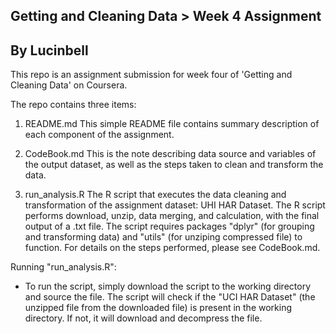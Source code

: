 ## Getting and Cleaning Data > Week 4 Assignment
## By Lucinbell

This repo is an assignment submission for week four of 'Getting and Cleaning
Data' on Coursera.

The repo contains three items:

1. README.md
  This simple README file contains summary description of each component of 
  the assignment.
  
2. CodeBook.md
  This is the note describing data source and variables of the output dataset,
  as well as the steps taken to clean and transform the data.
  
3. run_analysis.R
  The R script that executes the data cleaning and transformation of the
  assignment dataset: UHI HAR Dataset. The R script performs download, unzip,
  data merging, and calculation, with the final output of a .txt file.
  The script requires packages "dplyr" (for grouping and transforming data)
  and "utils" (for unziping compressed file) to function. For details on the
  steps performed, please see CodeBook.md.
  
Running "run_analysis.R":
- To run the script, simply download the script to the working directory and
source the file. The script will check if the "UCI HAR Dataset" (the unzipped
file from the downloaded file) is present in the working directory. If not,
it will download and decompress the file.

